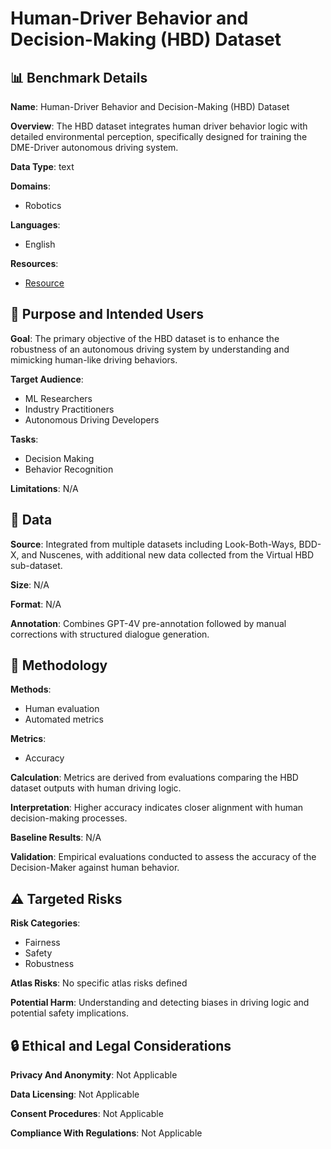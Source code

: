 # Human-Driver Behavior and Decision-Making (HBD) Dataset

## 📊 Benchmark Details

**Name**: Human-Driver Behavior and Decision-Making (HBD) Dataset

**Overview**: The HBD dataset integrates human driver behavior logic with detailed environmental perception, specifically designed for training the DME-Driver autonomous driving system.

**Data Type**: text

**Domains**:
- Robotics

**Languages**:
- English

**Resources**:
- [Resource](N/A)

## 🎯 Purpose and Intended Users

**Goal**: The primary objective of the HBD dataset is to enhance the robustness of an autonomous driving system by understanding and mimicking human-like driving behaviors.

**Target Audience**:
- ML Researchers
- Industry Practitioners
- Autonomous Driving Developers

**Tasks**:
- Decision Making
- Behavior Recognition

**Limitations**: N/A

## 💾 Data

**Source**: Integrated from multiple datasets including Look-Both-Ways, BDD-X, and Nuscenes, with additional new data collected from the Virtual HBD sub-dataset.

**Size**: N/A

**Format**: N/A

**Annotation**: Combines GPT-4V pre-annotation followed by manual corrections with structured dialogue generation.

## 🔬 Methodology

**Methods**:
- Human evaluation
- Automated metrics

**Metrics**:
- Accuracy

**Calculation**: Metrics are derived from evaluations comparing the HBD dataset outputs with human driving logic.

**Interpretation**: Higher accuracy indicates closer alignment with human decision-making processes.

**Baseline Results**: N/A

**Validation**: Empirical evaluations conducted to assess the accuracy of the Decision-Maker against human behavior.

## ⚠️ Targeted Risks

**Risk Categories**:
- Fairness
- Safety
- Robustness

**Atlas Risks**:
No specific atlas risks defined

**Potential Harm**: Understanding and detecting biases in driving logic and potential safety implications.

## 🔒 Ethical and Legal Considerations

**Privacy And Anonymity**: Not Applicable

**Data Licensing**: Not Applicable

**Consent Procedures**: Not Applicable

**Compliance With Regulations**: Not Applicable
